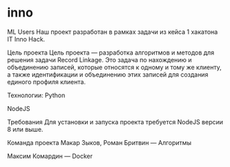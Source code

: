 # inno

ML Users
Наш проект разработан в рамках задачи из кейса 1 хакатона IT Inno Hack.

Цель проекта
Цель проекта — разработка алгоритмов и методов для решения задачи Record Linkage. Это задача по нахождению и объединению записей, которые относятся к одному и тому же клиенту, а также идентификации и объединению этих записей для создания единого профиля клиента.

Технологии:
Python

NodeJS

Требования
Для установки и запуска проекта требуется NodeJS версии 8 или выше.

Команда проекта
Макар Зыков, Роман Бритвин — Алгоритмы

Максим Комардин — Docker
